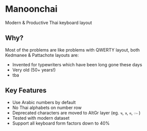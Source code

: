 # Manoonchai
Modern &amp; Productive Thai keyboard layout

## Why?

Most of the problems are like problems with QWERTY layout, both Kedmanee & Pattachote layouts are: 

- Invented for typewriters which have been long gone these days
- Very old (50+ years!)
- tba

## Key Features

- Use Arabic numbers by default
- No Thai alphabets on number row
- Deprecated characters are moved to AltGr layer (eg. `๚`, `ฃ`, `ฅ`, `๛`)
- Tested with modern dataset
- Support all keyboard form factors down to 40%

